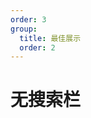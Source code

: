 ```yaml
---
order: 3
group: 
  title: 最佳展示
  order: 2
---
```



# 无搜索栏

<code src='./demo/noSearch.tsx'></code>

